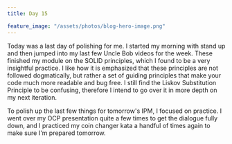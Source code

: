 ```yaml
---
title: Day 15

feature_image: "/assets/photos/blog-hero-image.png"
---
```


Today was a last day of polishing for me. I started my morning with stand up and then jumped into my last few
Uncle Bob videos for the week. These finished my module on the SOLID principles, which I found to be a very insightful
practice. I like how it is emphasized that these principles are not followed dogmatically, but rather
a set of guiding principles that make your code much more readable and bug free. I still find the Liskov Substitution
Principle to be confusing, therefore I intend to go over it in more depth on my next iteration.

To polish up the last few things for tomorrow's IPM, I focused on practice. I went over my OCP presentation quite a few
times to get the dialogue fully down, and I practiced my coin changer kata a handful of times again to make sure I'm
prepared tomorrow.